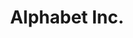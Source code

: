 ---
title: "Alphabet Inc."
symbol: "GOOGL"
market_cap: "Mega Cap ($200B+)"
risk_level: "Low Risk"
sector: "Communication Services"
industry: "Internet Content & Information"
description: "Parent company of Google and other technology ventures"
highlights:
  - "Dominates search engine market globally"
  - "Leader in online advertising"
  - "Strong presence in cloud computing"
  - "Significant AI and machine learning capabilities"
key_stats:
  pe_ratio: "~25"
  dividend_yield: "N/A"
  beta: "1.1"
--- 